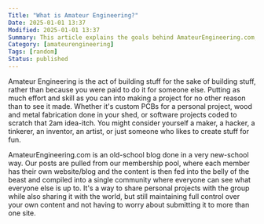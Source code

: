 ```yaml
---
Title: "What is Amateur Engineering?"
Date: 2025-01-01 13:37
Modified: 2025-01-01 13:37
Summary: This article explains the goals behind AmateurEngineering.com, and what we mean when we refer to Amateur Engineering as a phrase.
Category: [amateurengineering]
Tags: [random]
Status: published
---
```


Amateur Engineering is the act of building stuff for the sake of building stuff, rather than because you were paid to do it for someone else. Putting as much effort and skill as you can into making a project for no other reason than to see it made. Whether it's custom PCBs for a personal project, wood and metal fabrication done in your shed, or software projects coded to scratch that 2am idea-itch. You might consider yourself a maker, a hacker, a tinkerer, an inventor, an artist, or just someone who likes to create stuff for fun.

AmateurEngineering.com is an old-school blog done in a very new-school way. Our posts are pulled from our membership pool, where each member has their own website/blog and the content is then fed into the belly of the beast and compiled into a single community where everyone can see what everyone else is up to. It's a way to share personal projects with the group while also sharing it with the world, but still maintaining full control over your own content and not having to worry about submitting it to more than one site.
